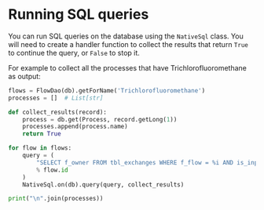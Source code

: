 # Running SQL queries

You can run SQL queries on the database using the `NativeSql` class. You will need to create a
handler function to collect the results that return `True` to continue the query, or `False` to stop
it.

For example to collect all the processes that have Trichlorofluoromethane as output:

```python
flows = FlowDao(db).getForName('Trichlorofluoromethane')
processes = []  # List[str]

def collect_results(record):
    process = db.get(Process, record.getLong(1))
    processes.append(process.name)
    return True

for flow in flows:
    query = (
        "SELECT f_owner FROM tbl_exchanges WHERE f_flow = %i AND is_input = 0"
        % flow.id
    )
    NativeSql.on(db).query(query, collect_results)

print("\n".join(processes))
```
